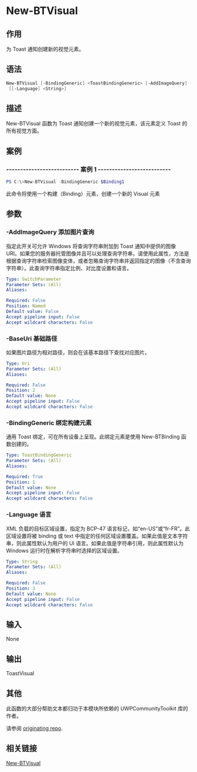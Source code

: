 # New-BTVisual

## 作用

为 Toast 通知创建新的视觉元素。

## 语法

```powershell
New-BTVisual [-BindingGeneric] <ToastBindingGeneric> [-AddImageQuery] [[-BaseUri] <Uri>]
 [[-Language] <String>]
```

## 描述

New-BTVisual 函数为 Toast 通知创建一个新的视觉元素，该元素定义 Toast 的所有视觉方面。

## 案例

### -------------------------- 案例 1 --------------------------

```powershell
PS C:\>New-BTVisual -BindingGeneric $Binding1
```

此命令将使用一个构建（Binding）元素，创建一个新的 Visual 元素

## 参数

### -AddImageQuery 添加图片查询

指定此开关可允许 Windows 将查询字符串附加到 Toast 通知中提供的图像 URI。如果您的服务器托管图像并且可以处理查询字符串，请使用此属性，方法是根据查询字符串检索图像变体，或者忽略查询字符串并返回指定的图像（不含查询字符串）。此查询字符串指定比例、对比度设置和语言。

```yaml
Type: SwitchParameter
Parameter Sets: (All)
Aliases:

Required: False
Position: Named
Default value: False
Accept pipeline input: False
Accept wildcard characters: False
```

### -BaseUri 基础路径

如果图片路径为相对路径，则会在该基本路径下查找对应图片。

```yaml
Type: Uri
Parameter Sets: (All)
Aliases:

Required: False
Position: 2
Default value: None
Accept pipeline input: False
Accept wildcard characters: False
```

### -BindingGeneric 绑定构建元素

通用 Toast 绑定，可在所有设备上呈现。此绑定元素是使用 New-BTBinding 函数创建的。

```yaml
Type: ToastBindingGeneric
Parameter Sets: (All)
Aliases:

Required: True
Position: 1
Default value: None
Accept pipeline input: False
Accept wildcard characters: False
```

### -Language 语言

XML 负载的目标区域设置，指定为 BCP-47 语言标记，如“en-US”或“fr-FR”。此区域设置将被 binding 或 text 中指定的任何区域设置覆盖。如果此值是文本字符串，则此属性默认为用户的 UI 语言。如果此值是字符串引用，则此属性默认为 Windows 运行时在解析字符串时选择的区域设置。

```yaml
Type: String
Parameter Sets: (All)
Aliases:

Required: False
Position: 3
Default value: None
Accept pipeline input: False
Accept wildcard characters: False
```

## 输入

None

## 输出

ToastVisual

## 其他

此函数的大部分帮助文本都归功于本模块所依赖的 UWPCommunityToolkit 库的作者。

请参阅 [originating repo](https://github.com/Microsoft/UWPCommunityToolkit).

## 相关链接

[New-BTVisual](https://github.com/Windos/BurntToast/blob/main/Help/New-BTVisual.md)
